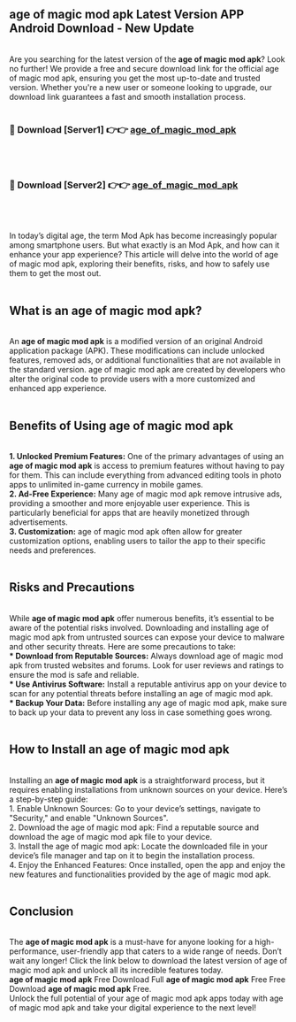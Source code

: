 ## age of magic mod apk Latest Version APP Android Download - New Update
<br>
Are you searching for the latest version of the <strong>age of magic mod apk</strong>? Look no further! We provide a free and secure download link for the official age of magic mod apk, ensuring you get the most up-to-date and trusted version. Whether you're a new user or someone looking to upgrade, our download link guarantees a fast and smooth installation process.
<br>
<br>
<h3>🔴 Download [Server1] 👉👉 <a href="https://modyolo.store/age+of+magic+mod+apk">age_of_magic_mod_apk</a></h3><br>
<br>
<h3>🔴 Download [Server2] 👉👉 <a href="https://modyolo.store/age+of+magic+mod+apk">age_of_magic_mod_apk</a></h3><br>
<br>
<br>
In today’s digital age, the term Mod Apk has become increasingly popular among smartphone users. But what exactly is an Mod Apk, and how can it enhance your app experience? This article will delve into the world of age of magic mod apk, exploring their benefits, risks, and how to safely use them to get the most out.
<br>
<br>
<h2>What is an age of magic mod apk?</h2>
<br>
An <strong>age of magic mod apk</strong> is a modified version of an original Android application package (APK). These modifications can include unlocked features, removed ads, or additional functionalities that are not available in the standard version. age of magic mod apk are created by developers who alter the original code to provide users with a more customized and enhanced app experience.
<br>
<br>
<h2>Benefits of Using age of magic mod apk</h2>
<br>
<strong> 1. Unlocked Premium Features:</strong> One of the primary advantages of using an <strong>age of magic mod apk</strong> is access to premium features without having to pay for them. This can include everything from advanced editing tools in photo apps to unlimited in-game currency in mobile games.
<br>
<strong> 2. Ad-Free Experience:</strong> Many age of magic mod apk remove intrusive ads, providing a smoother and more enjoyable user experience. This is particularly beneficial for apps that are heavily monetized through advertisements.
<br>
<strong> 3. Customization:</strong> age of magic mod apk often allow for greater customization options, enabling users to tailor the app to their specific needs and preferences.
<br>
<br>
<h2>Risks and Precautions</h2>
<br>
While <strong>age of magic mod apk</strong> offer numerous benefits, it’s essential to be aware of the potential risks involved. Downloading and installing age of magic mod apk from untrusted sources can expose your device to malware and other security threats. Here are some precautions to take:
<br>
<strong> * Download from Reputable Sources:</strong> Always download age of magic mod apk from trusted websites and forums. Look for user reviews and ratings to ensure the mod is safe and reliable.
<br>
<strong> * Use Antivirus Software:</strong> Install a reputable antivirus app on your device to scan for any potential threats before installing an age of magic mod apk.
<br>
<strong> * Backup Your Data:</strong> Before installing any age of magic mod apk, make sure to back up your data to prevent any loss in case something goes wrong.
<br>
<br>
<h2>How to Install an age of magic mod apk</h2>
<br>
Installing an <strong>age of magic mod apk</strong> is a straightforward process, but it requires enabling installations from unknown sources on your device. Here’s a step-by-step guide:
<br>
 1. Enable Unknown Sources: Go to your device’s settings, navigate to "Security," and enable "Unknown Sources".
<br>
 2. Download the age of magic mod apk: Find a reputable source and download the age of magic mod apk file to your device.
<br>
 3. Install the age of magic mod apk: Locate the downloaded file in your device’s file manager and tap on it to begin the installation process.
<br>
 4. Enjoy the Enhanced Features: Once installed, open the app and enjoy the new features and functionalities provided by the age of magic mod apk.
<br>
<br>
<h2><strong>Conclusion</strong></h2>
<br>
The <strong>age of magic mod apk</strong> is a must-have for anyone looking for a high-performance, user-friendly app that caters to a wide range of needs. Don’t wait any longer! Click the link below to download the latest version of age of magic mod apk and unlock all its incredible features today.
<br>
<strong>age of magic mod apk</strong> Free Download Full <strong>age of magic mod apk</strong> Free Free Download <strong>age of magic mod apk</strong> Free.
<br>
Unlock the full potential of your age of magic mod apk apps today with age of magic mod apk and take your digital experience to the next level!